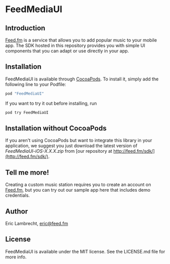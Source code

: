# FeedMediaUI

<!--
[![CI Status](http://img.shields.io/travis/Eric Lambrecht/FeedMediaUI.svg?style=flat)](https://travis-ci.org/Eric Lambrecht/FeedMediaUI)
[![Version](https://img.shields.io/cocoapods/v/FeedMediaUI.svg?style=flat)](http://cocoapods.org/pods/FeedMediaUI)
[![License](https://img.shields.io/cocoapods/l/FeedMediaUI.svg?style=flat)](http://cocoapods.org/pods/FeedMediaUI)
[![Platform](https://img.shields.io/cocoapods/p/FeedMediaUI.svg?style=flat)](http://cocoapods.org/pods/FeedMediaUI)
-->

## Introduction

[Feed.fm](https://feed.fm/) is a service that allows you to add popular
music to your mobile app. The SDK hosted in this repository provides
you with simple UI components that you can adapt or use directly in your
app.

## Installation

FeedMediaUI is available through [CocoaPods](http://cocoapods.org). To install
it, simply add the following line to your Podfile:

```ruby
pod "FeedMediaUI"
```

If you want to try it out before installing, run

```bash
pod try FeedMediaUI
```

## Installation without CocoaPods

If you aren't using CocoaPods but want to integrate this library in your
application, we suggest you just download the latest version of _FeedMediaUI-iOS-X.X.X.zip_
from [our repository at http://feed.fm/sdk/](http://feed.fm/sdk/).

## Tell me more!

Creating a custom music station requires you to create an account on
[Feed.fm](https://feed.fm), but you can try out our sample app here
that includes demo credentials.

## Author

Eric Lambrecht, eric@feed.fm

## License

FeedMediaUI is available under the MIT license. See the LICENSE.md file for more info.
